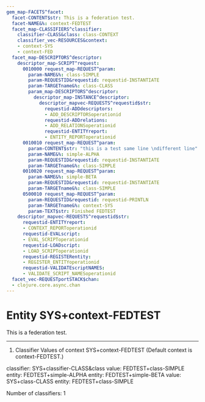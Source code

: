 ```yaml
---
gem_map-FACETS^facet:
  facet-CONTENT$str: This is a federation test.
  facet-NAME&%: context-FEDTEST
  facet_map-CLASSIFIERS^classifier:
    classifier-CLASS&class: class-CONTEXT
    classifier_vec-RESOURCES&context:
    - context-SYS
    - context-FED
  facet_map-DESCRIPTORS^descriptor:
    descriptor_map-SCRIPT^request:
      0010000 request_map-REQUEST^param:
        param-NAME&%: class-SIMPLE
        param-REQUESTID&requestid: requestid-INSTANTIATE
        param-TARGETname&%: class-CLASS
        param_map-DESCRIPTORS^descriptor:
          descriptor_map-INSTANCE^descriptor:
            descriptor_mapvec-REQUESTS^requestid$str:
              requestid-ADDdescriptors:
              - ADD_DESCRIPTORSoperationid
              requestid-ADDrelations:
              - ADD_RELATIONSoperationid
              requestid-ENTITYreport:
              - ENTITY_REPORToperationid
      0010010 request_map-REQUEST^param:
        param-CONTENT$str: "this is a test same line \ndifferent line"
        param-NAME&%: simple-ALPHA
        param-REQUESTID&requestid: requestid-INSTANTIATE
        param-TARGETname&%: class-SIMPLE
      0010020 request_map-REQUEST^param:
        param-NAME&%: simple-BETA
        param-REQUESTID&requestid: requestid-INSTANTIATE
        param-TARGETname&%: class-SIMPLE
      0500010 request_map-REQUEST^param:
        param-REQUESTID&requestid: requestid-PRINTLN
        param-TARGETname&%: context-SYS
        param-TEXT$str: Finished FEDTEST
    descriptor_mapvec-REQUESTS^requestid$str:
      requestid-ENTITYreport:
      - CONTEXT_REPORToperationid
      requestid-EVALscript:
      - EVAL_SCRIPToperationid
      requestid-LOADscript:
      - LOAD_SCRIPToperationid
      requestid-REGISTERentity:
      - REGISTER_ENTITYoperationid
      requestid-VALIDATEscriptNAMES:
      - VALIDATE_SCRIPT_NAMESoperationid
  facet_vec-REQUESTportSTACK$chan:
  - clojure.core.async.chan
---
```

# Entity SYS+context-FEDTEST

This is a federation test.

---
1. Classifier Values of context SYS+context-FEDTEST
(Default context is context-FEDTEST.)

classifier:  SYS+classifier-CLASS&class
  value:       FEDTEST+class-SIMPLE
    entity:      FEDTEST+simple-ALPHA
    entity:      FEDTEST+simple-BETA
  value:       SYS+class-CLASS
    entity:      FEDTEST+class-SIMPLE

Number of classifiers: 1

